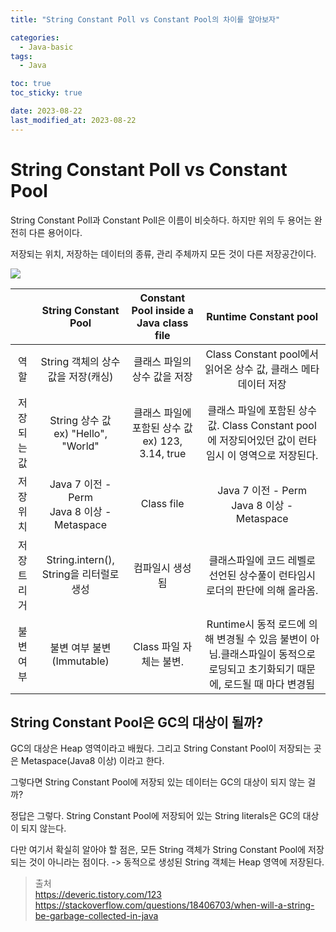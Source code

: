```yaml
---
title: "String Constant Poll vs Constant Pool의 차이를 알아보자"

categories:
  - Java-basic
tags:
  - Java

toc: true
toc_sticky: true

date: 2023-08-22
last_modified_at: 2023-08-22
---
```


# String Constant Poll vs Constant Pool

String Constant Poll과 Constant Poll은 이름이 비슷하다.
하지만 위의 두 용어는 완전히 다른 용어이다.

저장되는 위치, 저장하는 데이터의 종류, 관리 주체까지 모든 것이 다른 저장공간이다.

![](https://img1.daumcdn.net/thumb/R1280x0/?scode=mtistory2&fname=https%3A%2F%2Fblog.kakaocdn.net%2Fdn%2FeaJffC%2FbtsgwMqYWOP%2FlWjjsBoXdDoUMWgrSr5ZCK%2Fimg.png)


|| String Constant Pool | Constant Pool inside a Java class file |	Runtime Constant pool |
|:-:|:-:|:-:|:-:|
|역할|	String 객체의 상수 값을 저장(캐싱)|클래스 파일의 상수 값을 저장|Class Constant pool에서 읽어온 상수 값, 클래스 메타데이터 저장|
|저장되는 값 | String 상수 값 <br> ex) "Hello", "World" | 클래스 파일에 포함된 상수 값 <br> ex) 123, 3.14, true | 클래스 파일에 포함된 상수 값. Class Constant pool에 저장되어있던 값이 런타임시 이 영역으로 저장된다. |
| 저장 위치 | Java 7 이전 - Perm <br> Java 8 이상 - Metaspace| Class file | 		Java 7 이전 - Perm <br> Java 8 이상 - Metaspace |
|저장 트리거| String.intern(), String을 리터럴로 생성 | 컴파일시 생성됨 | 클래스파일에 코드 레벨로 선언된 상수풀이 런타임시 로더의 판단에 의해 올라옴. |
|불변 여부|불변 여부	불변 (Immutable)|Class 파일 자체는 불변.|Runtime시 동적 로드에 의해 변경될 수 있음	불변이 아님.클래스파일이 동적으로 로딩되고 초기화되기 때문에, 로드될 때 마다 변경됨|

## String Constant Pool은 GC의 대상이 될까?

GC의 대상은 Heap 영역이라고 배웠다. 그리고 String Constant Pool이 저장되는 곳은 Metaspace(Java8 이상) 이라고 한다.

그렇다면 String Constant Pool에 저장되 있는 데이터는 GC의 대상이 되지 않는 걸까?

정답은 그렇다. String Constant Pool에 저장되어 있는 String literals은 GC의 대상이 되지 않는다.

다만 여기서 확실히 알아야 할 점은, 모든 String 객체가 String Constant Pool에 저장되는 것이 아니라는 점이다.
-> 동적으로 생성된 String 객체는 Heap 영역에 저장된다.


> 출처  
> https://deveric.tistory.com/123
> https://stackoverflow.com/questions/18406703/when-will-a-string-be-garbage-collected-in-java
